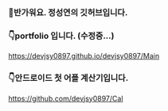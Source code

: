 ### 👋반가워요. 정성연의 깃허브입니다.   
      
### 👇portfolio 입니다. (수정중...) 
https://devjsy0897.github.io/devjsy0897/Main      

### 👇안드로이드 첫 어플 계산기입니다.      
https://github.com/devjsy0897/Cal
